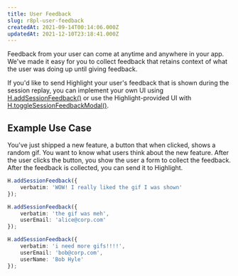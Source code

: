 ```yaml
---
title: User Feedback
slug: r8pl-user-feedback
createdAt: 2021-09-14T00:14:06.000Z
updatedAt: 2021-12-10T23:18:41.000Z
---
```


Feedback from your user can come at anytime and anywhere in your app. We've made it easy for you to collect feedback that retains context of what the user was doing up until giving feedback.

If you'd like to send Highlight your user's feedback that is shown during the session replay, you can implement your own UI using [H.addSessionFeedback()](/api/client/h-add-session-feedback) or use the Highlight-provided UI with [H.toggleSessionFeedbackModal()](/api/client/h-toggle-session-feedback-modal).

## Example Use Case

You've just shipped a new feature, a button that when clicked, shows a random gif. You want to know what users think about the new feature. After the user clicks the button, you show the user a form to collect the feedback. After the feedback is collected, you can send it to Highlight.

```typescript
H.addSessionFeedback({
    verbatim: 'WOW! I really liked the gif I was shown'
});

H.addSessionFeedback({
    verbatim: 'the gif was meh',
    userEmail: 'alice@corp.com'
});

H.addSessionFeedback({
    verbatim: 'i need more gifs!!!!',
    userEmail: 'bob@corp.com',
    userName: 'Bob Hyle'
});
```

